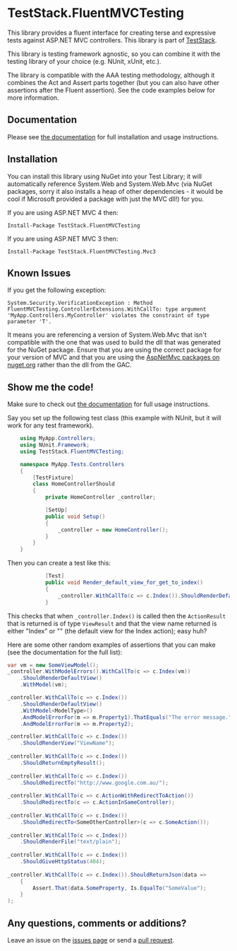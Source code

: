 TestStack.FluentMVCTesting
====================================

This library provides a fluent interface for creating terse and expressive tests against ASP.NET MVC controllers. This library is part of [TestStack](http://teststack.net/).

This library is testing framework agnostic, so you can combine it with the testing library of your choice (e.g. NUnit, xUnit, etc.).

The library is compatible with the AAA testing methodology, although it combines the Act and Assert parts together (but you can also have other assertions after the Fluent assertion). See the code examples below for more information.

Documentation
-------------

Please see [the documentation](http://docs.teststack.net/fluentmvctesting/) for full installation and usage instructions.


Installation
------------

You can install this library using NuGet into your Test Library; it will automatically reference System.Web and System.Web.Mvc (via NuGet packages, sorry it also installs a heap of other dependencies - it would be cool if Microsoft provided a package with just the MVC dll!) for you.

If you are using ASP.NET MVC 4 then:

    Install-Package TestStack.FluentMVCTesting

If you are using ASP.NET MVC 3 then:

    Install-Package TestStack.FluentMVCTesting.Mvc3

Known Issues
------------

If you get the following exception:

    System.Security.VerificationException : Method FluentMVCTesting.ControllerExtensions.WithCallTo: type argument 'MyApp.Controllers.MyController' violates the constraint of type parameter 'T'.

It means you are referencing a version of System.Web.Mvc that isn't compatible with the one that was used to build the dll that was generated for the NuGet package. Ensure that you are using the correct package for your version of MVC and that you are using the [AspNetMvc packages on nuget.org](https://nuget.org/packages/aspnetmvc) rather than the dll from the GAC.

Show me the code!
-----------------

Make sure to check out [the documentation](http://docs.teststack.net/fluentmvctesting/) for full usage instructions.

Say you set up the following test class (this example with NUnit, but it will work for any test framework).

```c#
    using MyApp.Controllers;
    using NUnit.Framework;
    using TestStack.FluentMVCTesting;

    namespace MyApp.Tests.Controllers
    {
        [TestFixture]
        class HomeControllerShould
        {
            private HomeController _controller;

            [SetUp]
            public void Setup()
            {
                _controller = new HomeController();
            }
        }
    }
```

Then you can create a test like this:

```c#
            [Test]
            public void Render_default_view_for_get_to_index()
            {
                _controller.WithCallTo(c => c.Index()).ShouldRenderDefaultView();
            }
```

This checks that when `_controller.Index()` is called then the `ActionResult` that is returned is of type `ViewResult` and that the view name returned is either "Index" or "" (the default view for the Index action); easy huh?

Here are some other random examples of assertions that you can make (see the documentation for the full list):

```c#
var vm = new SomeViewModel();
_controller.WithModelErrors().WithCallTo(c => c.Index(vm))
    .ShouldRenderDefaultView()
    .WithModel(vm);

_controller.WithCallTo(c => c.Index())
    .ShouldRenderDefaultView()
    .WithModel<ModelType>()
    .AndModelErrorFor(m => m.Property1).ThatEquals("The error message.")
    .AndModelErrorFor(m => m.Property2);

_controller.WithCallTo(c => c.Index())
    .ShouldRenderView("ViewName");
    
_controller.WithCallTo(c => c.Index())
    .ShouldReturnEmptyResult();
    
_controller.WithCallTo(c => c.Index())
    .ShouldRedirectTo("http://www.google.com.au/");
    
_controller.WithCallTo(c => c.ActionWithRedirectToAction())
    .ShouldRedirectTo(c => c.ActionInSameController);
    
_controller.WithCallTo(c => c.Index())
    .ShouldRedirectTo<SomeOtherController>(c => c.SomeAction());
    
_controller.WithCallTo(c => c.Index())
    .ShouldRenderFile("text/plain");
    
_controller.WithCallTo(c => c.Index())
    .ShouldGiveHttpStatus(404);
    
_controller.WithCallTo(c => c.Index()).ShouldReturnJson(data =>
    {
        Assert.That(data.SomeProperty, Is.EqualTo("SomeValue");
    }
);
```

Any questions, comments or additions?
-------------------------------------

Leave an issue on the [issues page](https://github.com/TestStack/TestStack.FluentMVCTesting/issues) or send a [pull request](https://github.com/TestStack/TestStack.FluentMVCTesting/pulls).
